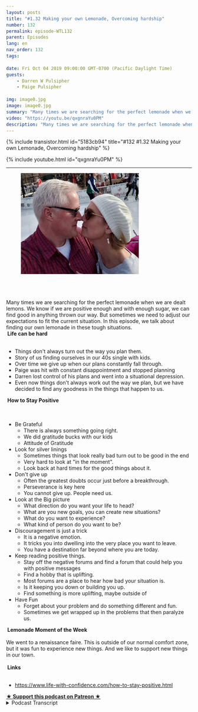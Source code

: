 ```yaml
---
layout: posts
title: "#1.32 Making your own Lemonade, Overcoming hardship"
number: 132
permalink: episode-WTL132
parent: Episodes
lang: en
nav_order: 132
tags:

date: Fri Oct 04 2019 09:00:00 GMT-0700 (Pacific Daylight Time)
guests:
    - Darren W Pulsipher
    - Paige Pulsipher

img: image0.jpg
image: image0.jpg
summary: "Many times we are searching for the perfect lemonade when we are dealt lemons. We know if we are positive enough and with enough sugar, we can find good in anything thrown our way. But sometimes we need to adjust our expectations to fit the current situation. In this episode, we talk about finding our own lemonade in these tough situations."
video: "https://youtu.be/qxgnraYu0PM"
description: "Many times we are searching for the perfect lemonade when we are dealt lemons. We know if we are positive enough and with enough sugar, we can find good in anything thrown our way. But sometimes we need to adjust our expectations to fit the current situation. In this episode, we talk about finding our own lemonade in these tough situations."
---
```


<div>
{% include transistor.html id="5183cb94" title="#132 #1.32 Making your own Lemonade, Overcoming hardship" %}

{% include youtube.html id="qxgnraYu0PM" %}
</div>

---

<html><head></head><body><div><figure class="attachment attachment--preview" data-trix-attachment="{&quot;contentType&quot;:&quot;image&quot;,&quot;height&quot;:274,&quot;url&quot;:&quot;https://1.bp.blogspot.com/-qPWVfvT4sb4/XGkDmRW9VGI/AAAAAAAExik/oBx9rrJr5PUJ8e9sc8T-vSZSAW3dbzT3wCPcBGAYYCw/s320/darrenpaige.jpg&quot;,&quot;width&quot;:320}" data-trix-content-type="image"><img width="320" height="274" src="./image0.jpg"><figcaption class="attachment__caption"></figcaption></figure></div><div><br></div><div><br></div><div><br></div><div>Many times we are searching for the perfect lemonade when we are dealt lemons. We know if we are positive enough and with enough sugar, we can find good in anything thrown our way. But sometimes we need to adjust our expectations to fit the current situation. In this episode, we talk about finding our own lemonade in these tough situations.</div><div><strong>&nbsp;Life can be hard<br></strong><br></div><ul><li>Things don't always turn out the way you plan them.</li><li>Story of us finding ourselves in our 40s single with kids.</li><li>Over time we give up when our plans constantly fall through.</li><li>Paige was hit with constant disappointment and stopped planning</li><li>Darren lost control of his plans and went into a situational depression.&nbsp;</li><li>Even now things don't always work out the way we plan, but we have decided to find any goodness in the things that happen to us.</li></ul><div><strong>&nbsp;How to Stay Positive<br></strong><br></div><div><br></div><ul><li>Be Grateful&nbsp;<ul><li>There is always something going right.&nbsp;</li><li>We did gratitude bucks with our kids&nbsp;</li><li>Attitude of Gratitude&nbsp;</li></ul></li><li>Look for silver linings&nbsp;<ul><li>Sometimes things that look really bad turn out to be good in the end&nbsp;</li><li>Very hard to look at "in the moment".&nbsp;</li><li>Look back at hard times for the good things about it.&nbsp;</li></ul></li><li>Don't give up&nbsp;<ul><li>Often the greatest doubts occur just before a breakthrough.&nbsp;</li><li>Perseverance is key here&nbsp;</li><li>You cannot give up. People need us.&nbsp;</li></ul></li><li>Look at the Big picture&nbsp;<ul><li>What direction do you want your life to head?&nbsp;</li><li>What are you new goals, you can create new situations?&nbsp;</li><li>What do you want to experience?&nbsp;</li><li>What kind of person do you want to be?&nbsp;</li></ul></li><li>Discouragement is just a trick&nbsp;<ul><li>It is a negative emotion.&nbsp;</li><li>It tricks you into dwelling into the very place you want to leave.&nbsp;</li><li>You have a destination far beyond where you are today.&nbsp;</li></ul></li><li>Keep reading positive things.&nbsp;<ul><li>Stay off the negative forums and find a forum that could help you with positive messages&nbsp;</li><li>Find a hobby that is uplifting.&nbsp;</li><li>Most forums are a place to hear how bad your situation is.&nbsp;</li><li>Is it keeping you down or building you up.&nbsp;</li><li>Find something is more uplifting, maybe outside of&nbsp;</li></ul></li><li>Have Fun&nbsp;<ul><li>Forget about your problem and do something different and fun.&nbsp;</li><li>Sometimes we get wrapped up in the problems that then paralyze us.&nbsp;</li></ul></li></ul><div><strong>&nbsp;Lemonade Moment of the Week<br></strong><br></div><div>We went to a renaissance faire. This is outside of our normal comfort zone, but it was fun to experience new things. And we like to support new things in our town.</div><div><br></div><div><strong>&nbsp;Links<br></strong><br></div><ul><li><a href="https://www.life-with-confidence.com/how-to-stay-positive.html">https://www.life-with-confidence.com/how-to-stay-positive.html</a></li></ul>
<strong>
  <a href="https://www.patreon.com/wheresthelemonade" target="_donate" rel="payment" title="★ Support this podcast on Patreon ★">★ Support this podcast on Patreon ★</a>
</strong></body></html>

<details>
<summary> Podcast Transcript </summary>

<p></p>

</details>
